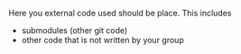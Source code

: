 Here you external code used should be place. This includes
- submodules (other git code)
- other code that is not written by your group
